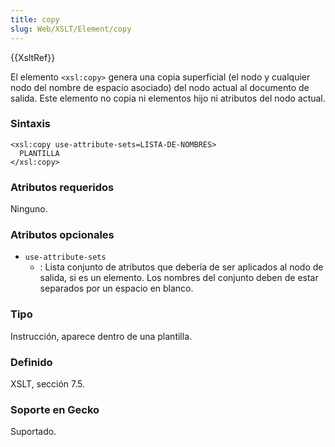 ```yaml
---
title: copy
slug: Web/XSLT/Element/copy
---
```


{{XsltRef}}

El elemento `<xsl:copy>` genera una copia superficial (el nodo y cualquier nodo del nombre de espacio asociado) del nodo actual al documento de salida. Este elemento no copia ni elementos hijo ni atributos del nodo actual.

### Sintaxis

```
<xsl:copy use-attribute-sets=LISTA-DE-NOMBRES>
  PLANTILLA
</xsl:copy>
```

### Atributos requeridos

Ninguno.

### Atributos opcionales

- `use-attribute-sets`
  - : Lista conjunto de atributos que debería de ser aplicados al nodo de salida, si es un elemento. Los nombres del conjunto deben de estar separados por un espacio en blanco.

### Tipo

Instrucción, aparece dentro de una plantilla.

### Definido

XSLT, sección 7.5.

### Soporte en Gecko

Suportado.
